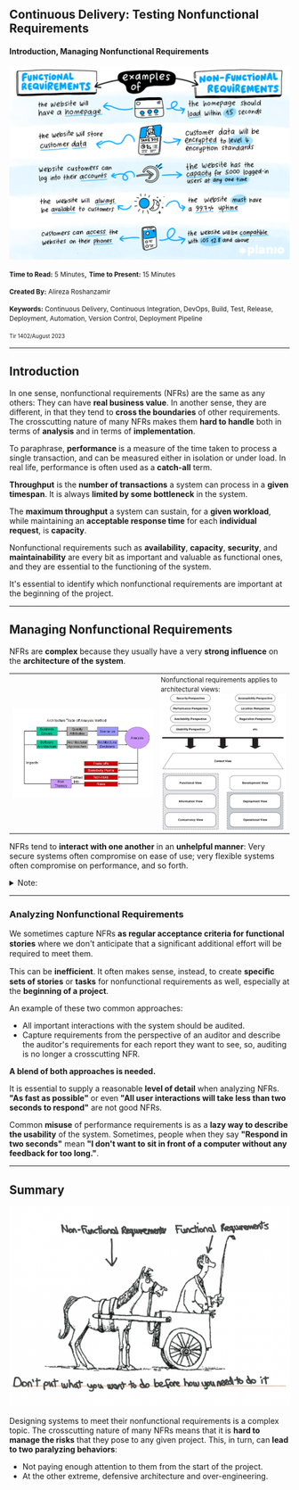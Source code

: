 ## Continuous Delivery: Testing Nonfunctional Requirements
#### Introduction, Managing Nonfunctional Requirements

<img src="assets/frs-vs-nfrs.png" width="600"/>

<small><strong>Time to Read:</strong> 5 Minutes</small>, <small><strong>Time to Present:</strong> 15 Minutes</small>

<small><strong>Created By:</strong> Alireza Roshanzamir</small>

<small><strong>Keywords:</strong> Continuous Delivery, Continuous Integration, DevOps, Build, Test, Release, Deployment, Automation, Version Control, Deployment Pipeline</small>

<small><small> Tir 1402/August 2023</small></small>

---
## Introduction
In one sense, nonfunctional requirements (NFRs) are the same as any others: They can have **real business value**. In another sense, they are different, in that they tend to **cross the boundaries** of other requirements. The crosscutting nature of many NFRs makes them **hard to handle** both in terms of **analysis** and in terms of **implementation**.

To paraphrase, **performance** is a measure of the time taken to process a single transaction, and can be measured either in isolation or under load. In real life, performance is often used as a **catch-all** term.<!-- .element class="fragment fade-in-paragraph" -->

**Throughput** is the **number of transactions** a system can process in a **given timespan**. It is always **limited by some bottleneck** in the system.  <!-- .element class="fragment fade-in-paragraph" -->

The **maximum throughput** a system can sustain, for a **given workload**, while maintaining an **acceptable response time** for each **individual request**, is **capacity**.  <!-- .element class="fragment fade-in-paragraph" -->

Nonfunctional requirements such as **availability**, **capacity**, **security**, and **maintainability** are every bit as important and valuable as functional ones, and they are essential to the functioning of the system.  <!-- .element class="fragment fade-in-paragraph" -->

It's essential to identify which nonfunctional requirements are important at the beginning of the project.  <!-- .element class="fragment fade-in-paragraph" -->

---
## Managing Nonfunctional Requirements
NFRs are **complex** because they usually have a very **strong influence** on the **architecture of the system**.

<table>
    <tr>
        <td><img src="assets/atam.webp" width="550"></td>
        <td>
            <small>Nonfunctional requirements applies to architectural views:</small>
            <br>
            <img src="assets/viewpoints-and-perspectives.png" width="400">
        </td>
    </tr>
</table>

NFRs tend to **interact with one another** in an **unhelpful manner**: Very secure systems often compromise on ease of use; very flexible systems often compromise on performance, and so forth.  <!-- .element class="fragment fade-in-paragraph" -->

<details>
    <summary>Note:</summary>
    Perspectives:
    <ul>
        <li>
            Security: The ability of the system to reliably control, monitor, and audit who can perform what actions on which resources and the ability to detect and recover from security breaches.
        </li>
        <li>
            Performance and Scalability: The ability of the system to predictably execute within its mandated performance profile and to handle increased processing volumes in the future if required.
        </li>
        <li>
            Availability and Resilience: The ability of the system to be fully or partly operational as and when required and to effectively handle failures that could affect system availability.
        </li>
        <li>
            Evolution: The ability of the system to be flexible in the face of the inevitable change that all systems experience after deployment, balanced against the costs ofproviding such flexibility.
        </li>
        <li>
            Accessibility: The ability of the system to be used by people with disabilities.
        </li>
        <li>
            Development, Resource: The ability of the system to be designed, built, deployed, and operated within known constraints related to people, budget, time, and materials.
        </li>
        <li>
            Internationalization: The ability of the system to be independent from any particular language, country, or cultural group.
        </li>
        <li>
            Location: The ability of the system to overcome problems brought about by the absolute location of its elements and the distances between them.
        </li>
        <li>
            Regulation: The ability of the system to conform to local and international laws, quasilegal regulations, company policies, and other rules and standards.
        </li>
        <li>
            Usability: The ease with which people who interact with the system can work effectively.
        </li>
    </ul>
</details>

------
### Analyzing Nonfunctional Requirements
We sometimes capture NFRs **as regular acceptance criteria for functional stories** where we don't anticipate that a signiﬁcant additional effort will be required to meet them.

This can be **inefficient**. It often makes sense, instead, to create **speciﬁc sets of stories** or **tasks** for nonfunctional requirements as well, especially at the **beginning of a project**.  <!-- .element class="fragment fade-in-paragraph" -->

An example of these two common approaches:  <!-- .element class="fragment fade-in-with-next" -->
- All important interactions with the system should be audited.
- Capture requirements from the perspective of an auditor and describe the auditor's requirements for each report they want to see, so, auditing is no longer a crosscutting NFR.

**A blend of both approaches is needed.**  <!-- .element class="fragment fade-in-paragraph" -->

It is essential to supply a reasonable **level of detail** when analyzing NFRs. **"As fast as possible"** or even **"All user interactions will take less than two seconds to respond"** are not good NFRs.  <!-- .element class="fragment fade-in-paragraph" -->

Common **misuse** of performance requirements is as a **lazy way to describe the usability** of the system. Sometimes, people when they say **"Respond in two seconds"** mean **"I don't want to sit in front of a computer without any feedback for too long."**.  <!-- .element class="fragment fade-in-paragraph" -->

---
## Summary
<img src="assets/dont-put-nfrs-behind.png" class="fragment start">

Designing systems to meet their nonfunctional requirements is a complex topic. The crosscutting nature of many NFRs means that it is **hard to manage the risks** that they pose to any given project. This, in turn, can **lead to two paralyzing behaviors**:  <!-- .element: class="fragment fade-in-with-next" -->
- Not paying enough attention to them from the start of the project.  <!-- .element class="fragment highlight-current-blue" -->
- At the other extreme, defensive architecture and over-engineering.  <!-- .element class="fragment highlight-current-blue" -->
